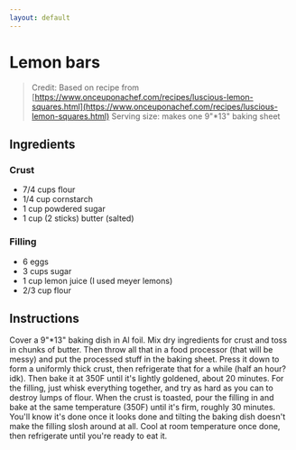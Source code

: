 ```yaml
---
layout: default
---
```

# Lemon bars
> Credit: Based on recipe from [https://www.onceuponachef.com/recipes/luscious-lemon-squares.html](https://www.onceuponachef.com/recipes/luscious-lemon-squares.html)
Serving size: makes one 9"\*13" baking sheet

## Ingredients
### Crust
* 7/4 cups flour
* 1/4 cup cornstarch
* 1 cup powdered sugar
* 1 cup (2 sticks) butter (salted)

### Filling
* 6 eggs
* 3 cups sugar
* 1 cup lemon juice (I used meyer lemons)
* 2/3 cup flour

## Instructions
Cover a 9"\*13" baking dish in Al foil. Mix dry ingredients for crust and toss in chunks of butter. Then throw all that in a food processor (that will be messy) and put the processed stuff in the baking sheet. Press it down to form a uniformly thick crust, then refrigerate that for a while (half an hour? idk). Then bake it at 350F until it's lightly goldened, about 20 minutes. For the filling, just whisk everything together, and try as hard as you can to destroy lumps of flour. When the crust is toasted, pour the filling in and bake at the same temperature (350F) until it's firm, roughly 30 minutes. You'll know it's done once it looks done and tilting the baking dish doesn't make the filling slosh around at all. Cool at room temperature once done, then refrigerate until you're ready to eat it.
